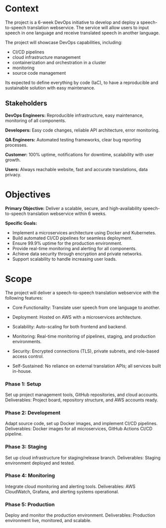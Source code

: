 # Context

The project is a 6-week DevOps initiative to develop and deploy a speech-to-speech translation webservice. The service will allow users to input speech in one language and receive translated speech in another language.

The project will showcase DevOps capabilities, including:

- CI/CD pipelines
- cloud infrastructure management
- containerization and orchestration in a cluster
- monitoring
- source code management

Its expected to define everything by code (IaC), to have a reproducible and sustainable solution with easy maintenance.

## Stakeholders

**DevOps Engineers:** Reproducible infrastructure, easy maintenance, monitoring of all components.

**Developers:** Easy code changes, reliable API architecture, error monitoring.

**QA Engineers:** Automated testing frameworks, clear bug reporting processes.

**Customer:** 100% uptime, notifications for downtime, scalability with user growth.

**Users:** Always reachable website, fast and accurate translations, data privacy.

# Objectives

**Primary Objective:** Deliver a scalable, secure, and high-availability speech-to-speech translation webservice within 6 weeks.

**Specific Goals:**
- Implement a microservices architecture using Docker and Kubernetes.
- Build automated CI/CD pipelines for seamless deployment.
- Ensure 99.9% uptime for the production environment.
- Provide real-time monitoring and alerting for all components.
- Achieve data security through encryption and private networks.
- Support scalability to handle increasing user loads.

# Scope

The project will deliver a speech-to-speech translation webservice with the following features:

- Core Functionality: Translate user speech from one language to another.

- Deployment: Hosted on AWS with a microservices architecture.

- Scalability: Auto-scaling for both frontend and backend.

- Monitoring: Real-time monitoring of pipelines, staging, and production environments.

- Security: Encrypted connections (TLS), private subnets, and role-based access control.

- Self-Sustained: No reliance on external translation APIs; all services built in-house.

### Phase 1: Setup
Set up project management tools, GitHub repositories, and cloud accounts.
Deliverables: Project board, repository structure, and AWS accounts ready.

### Phase 2: Development
	
Adapt source code, set up Docker images, and implement CI/CD pipelines.
Deliverables: Docker images for all microservices, GitHub Actions CI/CD pipeline.

### Phase 3: Staging
	
Set up cloud infrastructure for staging/release branch.
Deliverables: Staging environment deployed and tested.

### Phase 4: Monitoring
	
Integrate cloud monitoring and alerting tools.
Deliverables: AWS CloudWatch, Grafana, and alerting systems operational.

### Phase 5: Production

Deploy and monitor the production environment.
Deliverables: Production environment live, monitored, and scalable.